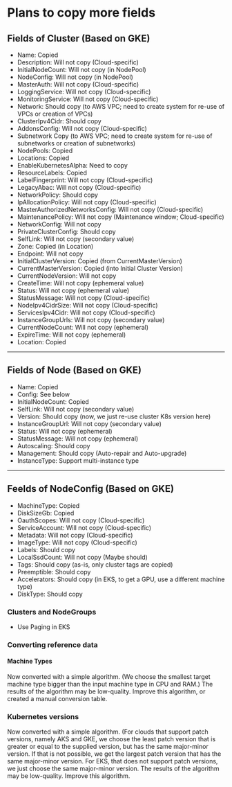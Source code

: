 
# Plans to copy more fields

## Fields of Cluster (Based on GKE)
- Name: Copied
- Description: Will not copy (Cloud-specific)
- InitialNodeCount: Will not copy (in NodePool)
- NodeConfig: Will not copy (in NodePool)
- MasterAuth: Will not copy (Cloud-specific)
- LoggingService: Will not copy (Cloud-specific)
- MonitoringService: Will not copy (Cloud-specific)
- Network: Should copy (to AWS VPC; need to create system for re-use of VPCs or creation of VPCs)
- ClusterIpv4Cidr: Should copy
- AddonsConfig: Will not copy (Cloud-specific)
- Subnetwork Copy (to AWS VPC; need to create system for re-use of subnetworks or creation of subnetworks)
- NodePools: Copied
- Locations: Copied
- EnableKubernetesAlpha: Need to copy
- ResourceLabels: Copied
- LabelFingerprint: Will not copy (Cloud-specific)
- LegacyAbac: Will not copy (Cloud-specific)
- NetworkPolicy: Should copy
- IpAllocationPolicy: Will not copy (Cloud-specific)
- MasterAuthorizedNetworksConfig: Will not copy (Cloud-specific)
- MaintenancePolicy: Will not copy (Maintenance window; Cloud-specific)
- NetworkConfig: Will not copy
- PrivateClusterConfig: Should copy
- SelfLink: Will not copy (secondary value)
- Zone: Copied (in Location)
- Endpoint: Will not copy
- InitialClusterVersion: Copied (from CurrentMasterVersion)
- CurrentMasterVersion: Copied  (into Initial Cluster Version)
- CurrentNodeVersion: Will not copy
- CreateTime: Will not copy (ephemeral value)
- Status: Will not copy (ephemeral value)
- StatusMessage: Will not copy (Cloud-specific)
- NodeIpv4CidrSize: Will not copy (Cloud-specific)
- ServicesIpv4Cidr: Will not copy (Cloud-specific)
- InstanceGroupUrls: Will not copy (secondary value)
- CurrentNodeCount: Will not copy (ephemeral)
- ExpireTime: Will not copy (ephemeral)
- Location: Copied

-----------------------------
## Fields of Node (Based on GKE)
- Name: Copied
- Config: See below
- InitialNodeCount: Copied
- SelfLink: Will not copy (secondary value)
- Version: Should copy (now, we just re-use cluster K8s version here)
- InstanceGroupUrl: Will not copy (secondary value)
- Status: Will not copy (ephemeral)
- StatusMessage: Will not copy (ephemeral)
- Autoscaling: Should copy
- Management: Should copy (Auto-repair and Auto-upgrade)
- InstanceType: Support multi-instance type
-------------------------------
## Feelds of NodeConfig (Based on GKE)
-  MachineType: Copied
-  DiskSizeGb: Copied
-  OauthScopes: Will not copy (Cloud-specific)
-  ServiceAccount: Will not copy (Cloud-specific)
-  Metadata: Will not copy (Cloud-specific)
-  ImageType: Will not copy (Cloud-specific)
-  Labels: Should copy
-  LocalSsdCount: Will not copy (Maybe should)
-  Tags: Should copy (as-is, only cluster tags are copied)
-  Preemptible: Should copy
-  Accelerators: Should copy (in EKS, to get a GPU, use a different machine type)
-  DiskType: Should copy


### Clusters and NodeGroups
- Use Paging in EKS

### Converting reference data
#### Machine Types
Now converted with a simple algorithm. (We choose the smallest target machine type bigger than the input machine type in CPU and RAM.)
The results of the algorithm may be low-quality. Improve this algorithm, or created a manual conversion table.
### Kubernetes versions
Now converted with a simple algorithm. (For clouds that support patch versions, namely AKS and GKE,
we choose the least patch version that is
greater or equal to  the supplied version, but has the same major-minor version.
If that is not possible, we get the largest patch version that has the same major-minor version.
For EKS, that does not support patch versions, we just choose the same major-minor version.
The results of the algorithm may be low-quality. Improve this algorithm.